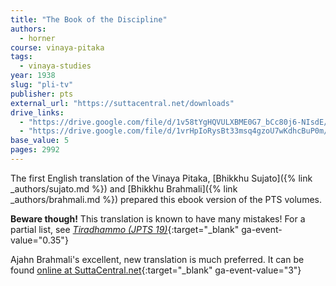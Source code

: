```yaml
---
title: "The Book of the Discipline"
authors:
  - horner
course: vinaya-pitaka
tags:
  - vinaya-studies
year: 1938
slug: "pli-tv"
publisher: pts
external_url: "https://suttacentral.net/downloads"
drive_links:
  - "https://drive.google.com/file/d/1v58tYgHQVULXBME0G7_bCc80j6-NIsdE/view?usp=drivesdk"
  - "https://drive.google.com/file/d/1vrHpIoRysBt33msq4gzoU7wKdhcBuP0m/view?usp=drivesdk"
base_value: 5
pages: 2992
---
```


The first English translation of the Vinaya Pitaka, [Bhikkhu Sujato]({% link _authors/sujato.md %}) and [Bhikkhu Brahmali]({% link _authors/brahmali.md %}) prepared this ebook version of the PTS volumes.

**Beware though!** This translation is known to have many mistakes! For a partial list, see [*Tiradhammo (JPTS 19)*](https://archive.org/download/jpts-xix-1993/Corrections%20to%20The%20Book%20of%20Discipline-%20Thiradhammo_text.pdf){:target="_blank" ga-event-value="0.35"}

Ajahn Brahmali's excellent, new translation is much preferred. It can be found [online at SuttaCentral.net](https://suttacentral.net/pitaka/vinaya/pli-tv-vi){:target="_blank" ga-event-value="3"}

